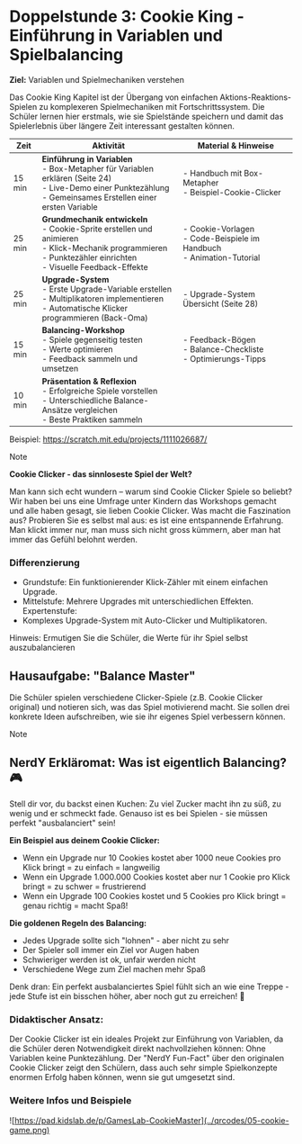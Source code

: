 # Doppelstunde 3: Cookie King - Einführung in Variablen und Spielbalancing

**Ziel:** Variablen und Spielmechaniken verstehen

Das Cookie King Kapitel ist der Übergang von einfachen Aktions-Reaktions-Spielen zu komplexeren Spielmechaniken mit Fortschrittssystem. Die Schüler lernen hier erstmals, wie sie Spielstände speichern und damit das Spielerlebnis über längere Zeit interessant gestalten können.

| Zeit   | Aktivität                                                    | Material & Hinweise                                          |
| ------ | ------------------------------------------------------------ | ------------------------------------------------------------ |
| 15 min | **Einführung in Variablen** <br>- Box-Metapher für Variablen erklären (Seite 24)<br>- Live-Demo einer Punktezählung <br>- Gemeinsames Erstellen einer ersten Variable | - Handbuch mit Box-Metapher <br>- Beispiel-Cookie-Clicker    |
| 25 min | **Grundmechanik entwickeln** <br>- Cookie-Sprite erstellen und animieren <br>- Klick-Mechanik programmieren <br>- Punktezähler einrichten <br>- Visuelle Feedback-Effekte | - Cookie-Vorlagen <br>- Code-Beispiele im Handbuch <br>- Animation-Tutorial |
| 25 min | **Upgrade-System** <br>- Erste Upgrade-Variable erstellen <br>- Multiplikatoren implementieren <br>- Automatische Klicker programmieren (Back-Oma) | - Upgrade-System Übersicht (Seite 28) <br>                   |
| 15 min | **Balancing-Workshop** <br>- Spiele gegenseitig testen <br>- Werte optimieren <br>- Feedback sammeln und umsetzen | - Feedback-Bögen <br>- Balance-Checkliste <br>- Optimierungs-Tipps |
| 10 min | **Präsentation & Reflexion** <br>- Erfolgreiche Spiele vorstellen <br>- Unterschiedliche Balance-Ansätze vergleichen <br>- Beste Praktiken sammeln |                                                              |

Beispiel: https://scratch.mit.edu/projects/1111026687/ 

> [!NOTE]
>
> **Cookie Clicker - das sinnloseste Spiel der Welt?**
>
> Man kann sich echt wundern – warum sind Cookie Clicker Spiele so beliebt? Wir haben bei uns eine Umfrage unter Kindern das Workshops gemacht und alle haben gesagt, sie lieben Cookie Clicker. Was macht die Faszination aus? Probieren Sie es selbst mal aus: es ist eine entspannende Erfahrung. Man klickt immer nur, man muss sich nicht gross kümmern, aber man hat immer das Gefühl belohnt werden. 



### Differenzierung

- Grundstufe: Ein funktionierender Klick-Zähler mit einem einfachen Upgrade. 
- Mittelstufe: Mehrere Upgrades mit unterschiedlichen Effekten. Expertenstufe: 
- Komplexes Upgrade-System mit Auto-Clicker und Multiplikatoren.

Hinweis: Ermutigen Sie die Schüler, die Werte für ihr Spiel selbst auszubalancieren



## Hausaufgabe: "Balance Master" 

Die Schüler spielen verschiedene Clicker-Spiele (z.B. Cookie Clicker original) und notieren sich, was das Spiel motivierend macht. Sie sollen drei konkrete Ideen aufschreiben, wie sie ihr eigenes Spiel verbessern können.

> [!NOTE]
>
> ## NerdY Erkläromat: Was ist eigentlich Balancing? 🎮
>
> Stell dir vor, du backst einen Kuchen: Zu viel Zucker macht ihn zu süß, zu wenig und er schmeckt fade. Genauso ist es bei Spielen - sie müssen perfekt "ausbalanciert" sein!
>
> **Ein Beispiel aus deinem Cookie Clicker:**
>
> - Wenn ein Upgrade nur 10 Cookies kostet aber 1000 neue Cookies pro Klick bringt = zu einfach = langweilig
> - Wenn ein Upgrade 1.000.000 Cookies kostet aber nur 1 Cookie pro Klick bringt = zu schwer = frustrierend
> - Wenn ein Upgrade 100 Cookies kostet und 5 Cookies pro Klick bringt = genau richtig = macht Spaß!
>
> **Die goldenen Regeln des Balancing:**
>
> - Jedes Upgrade sollte sich "lohnen" - aber nicht zu sehr
> - Der Spieler soll immer ein Ziel vor Augen haben
> - Schwieriger werden ist ok, unfair werden nicht
> - Verschiedene Wege zum Ziel machen mehr Spaß
>
> Denk dran: Ein perfekt ausbalanciertes Spiel fühlt sich an wie eine Treppe - jede Stufe ist ein bisschen höher, aber noch gut zu erreichen! 🎯

### Didaktischer Ansatz:

Der Cookie Clicker ist ein ideales Projekt zur Einführung von Variablen, da die Schüler deren Notwendigkeit direkt nachvollziehen können: Ohne Variablen keine Punktezählung. Der "NerdY Fun-Fact" über den originalen Cookie Clicker zeigt den Schülern, dass auch sehr simple Spielkonzepte enormen Erfolg haben können, wenn sie gut umgesetzt sind.


### Weitere Infos und Beispiele

![https://pad.kidslab.de/p/GamesLab-CookieMaster](../qrcodes/05-cookie-game.png)
